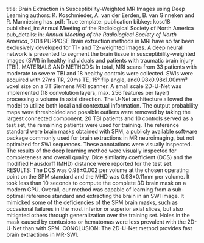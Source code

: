 title: Brain Extraction in Susceptibility-Weighted MR Images using Deep Learning
authors: K. Koschmieder, A. van der Eerden, B. van Ginneken and R. Manniesing
has_pdf: True
template: publication
bibkey: kosc18
published_in: Annual Meeting of the Radiological Society of North America
pub_details: in: <i>Annual Meeting of the Radiological Society of North America</i>, 2018
PURPOSE Brain extraction methods in MRI have so far been exclusively developed for T1- and T2-weighted images. A deep neural network is presented to segment the brain tissue in susceptibility-weighted images (SWI) in healthy individuals and patients with traumatic brain injury (TBI). MATERIALS AND METHODS: In total, MRI scans from 33 patients with moderate to severe TBI and 18 healthy controls were collected. SWIs were acquired with 27ms TR, 20ms TE, 15° flip angle, and0.98x0.98x1.00mm³ voxel size on a 3T Siemens MRI scanner. A small scale 2D-U-Net was implemented (18 convolution layers, max. 256 features per layer) processing a volume in axial direction. The U-Net architecture allowed the model to utilize both local and contextual information. The output probability maps were thresholded and possible outliers were removed by taking the largest connected component. 20 TBI patients and 10 controls served as a test set, the remaining patients were used for training. The reference standard were brain masks obtained with SPM, a publicly available software package commonly used for brain extractions in MR neuroimaging, but not optimized for SWI sequences. These annotations were visually inspected. The results of the deep learning method were visually inspected for completeness and overall quality. Dice similarity coefficient (DCS) and the modified Hausdorff (MHD) distance were reported for the test set. RESULTS: The DCS was 0.98±0.002 per volume at the chosen operating point on the SPM standard and the MHD was 0.93±0.11mm per volume. It took less than 10 seconds to compute the complete 3D brain mask on a modern GPU. Overall, our method was capable of learning from a sub-optimal reference standard and extracting the brain in an SWI image. It mimicked some of the deficiencies of the SPM brain masks, such as occasional failures in the most inferior or superior axial slices, but also mitigated others through generalization over the training set. Holes in the mask caused by contusions or hematomas were less prevalent with the 2D-U-Net than with SPM. CONCLUSION: The 2D-U-Net method provides fast brain extractions in MR-SWI.

